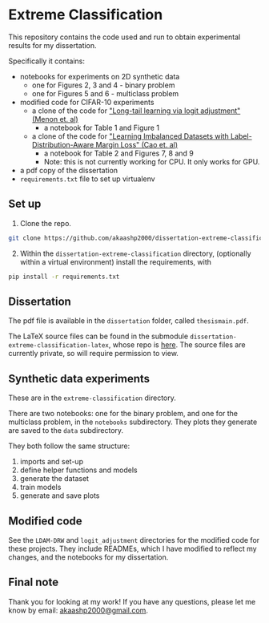 # Extreme Classification

This repository contains the code used and run to obtain experimental results for my dissertation.

Specifically it contains:
* notebooks for experiments on 2D synthetic data
    * one for Figures 2, 3 and 4 - binary problem
    * one for Figures 5 and 6 - multiclass problem
* modified code for CIFAR-10 experiments
    * a clone of the code for ["Long-tail learning via logit adjustment" (Menon et. al)](https://arxiv.org/abs/2007.07314)
        * a notebook for Table 1 and Figure 1
    * a clone of the code for ["Learning Imbalanced Datasets with Label-Distribution-Aware Margin Loss" (Cao et. al)](https://arxiv.org/abs/1906.07413)
        * a notebook for Table 2 and Figures 7, 8 and 9
        * Note: this is not currently working for CPU. It only works for GPU.
* a pdf copy of the dissertation
* ```requirements.txt``` file to set up virtualenv

## Set up

1. Clone the repo.

```bash
git clone https://github.com/akaashp2000/dissertation-extreme-classification
```

2. Within the ```dissertation-extreme-classification``` directory, (optionally within a virtual environment) install the requirements, with

```bash
pip install -r requirements.txt
```

## Dissertation

The pdf file is available in the `dissertation` folder, called `thesismain.pdf`. 

The LaTeX source files can be found in the submodule `dissertation-extreme-classification-latex`, whose repo is [here](https://github.com/akaashp2000/dissertation-extreme-classification). The source files are currently private, so will require permission to view.

## Synthetic data experiments

These are in the `extreme-classification` directory.

There are two notebooks: one for the binary problem, and one for the multiclass problem, in the `notebooks` subdirectory. They plots they generate are saved to the `data` subdirectory. 

They both follow the same structure:
1. imports and set-up
2. define helper functions and models
3. generate the dataset
4. train models
5. generate and save plots

## Modified code

See the `LDAM-DRW` and `logit_adjustment` directories for the modified code for these projects. They include READMEs, which I have modified to reflect my changes, and the notebooks for my dissertation.

## Final note

Thank you for looking at my work! If you have any questions, please let me know by email: akaashp2000@gmail.com.
